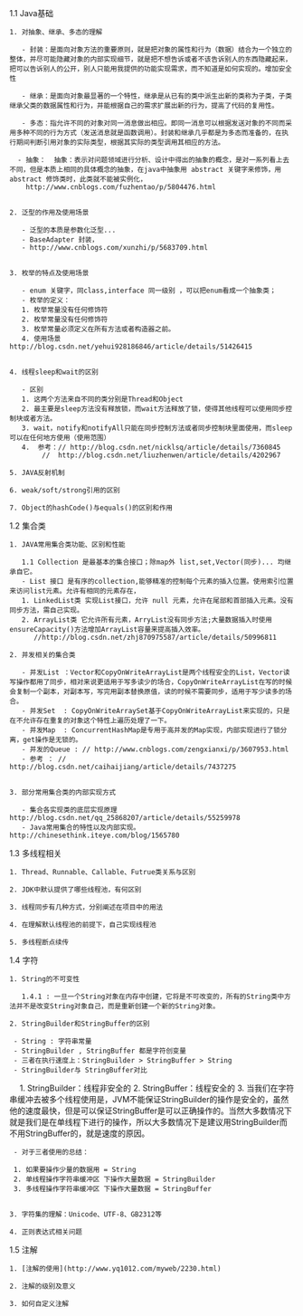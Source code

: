 1.1 Java基础

    1. 对抽象、继承、多态的理解
	
       - 封装：是面向对象方法的重要原则，就是把对象的属性和行为（数据）结合为一个独立的整体，并尽可能隐藏对象的内部实现细节，就是把不想告诉或者不该告诉别人的东西隐藏起来，把可以告诉别人的公开，别人只能用我提供的功能实现需求，而不知道是如何实现的。增加安全性

       - 继承：是面向对象最显著的一个特性，继承是从已有的类中派生出新的类称为子类，子类继承父类的数据属性和行为，并能根据自己的需求扩展出新的行为，提高了代码的复用性。

       - 多态：指允许不同的对象对同一消息做出相应。即同一消息可以根据发送对象的不同而采用多种不同的行为方式（发送消息就是函数调用）。封装和继承几乎都是为多态而准备的，在执行期间判断引用对象的实际类型，根据其实际的类型调用其相应的方法。
 
      - 抽象：  抽象：表示对问题领域进行分析、设计中得出的抽象的概念，是对一系列看上去不同，但是本质上相同的具体概念的抽象，在java中抽象用 abstract 关键字来修饰，用 abstract 修饰类时，此类就不能被实例化，
	    http://www.cnblogs.com/fuzhentao/p/5804476.html
		
	
	2. 泛型的作用及使用场景
	 
	   - 泛型的本质是参数化泛型...
	   - BaseAdapter 封装，
	   - http://www.cnblogs.com/xunzhi/p/5683709.html
	   

	3. 枚举的特点及使用场景
       
	   - enum 关键字，同class,interface 同一级别 ，可以把enum看成一个抽象类；
	   - 枚举的定义：
	   1. 枚举常量没有任何修饰符
	   2. 枚举常量没有任何修饰符
	   3. 枚举常量必须定义在所有方法或者构造器之前。
       4. 使用场景 http://blog.csdn.net/yehui928186846/article/details/51426415		 


	4. 线程sleep和wait的区别
	
	   - 区别
	   1. 这两个方法来自不同的类分别是Thread和Object
       2. 最主要是sleep方法没有释放锁，而wait方法释放了锁，使得其他线程可以使用同步控制块或者方法。
       3. wait，notify和notifyAll只能在同步控制方法或者同步控制块里面使用，而sleep可以在任何地方使用（使用范围）
       4.  参考：// http://blog.csdn.net/nicklsq/article/details/7360845 
            //	http://blog.csdn.net/liuzhenwen/article/details/4202967

	5. JAVA反射机制

	6. weak/soft/strong引用的区别

	7. Object的hashCode()与equals()的区别和作用



1.2 集合类   

	1. JAVA常用集合类功能、区别和性能  
	
	   1.1 Collection 是最基本的集合接口；除map外 list,set,Vector(同步)... 均继承自它。
	   - List 接口 是有序的collection,能够精准的控制每个元素的插入位置。使用索引位置来访问list元素。允许有相同的元素存在，
	   1. LinkedList类 实现List接口，允许 null 元素，允许在尾部和首部插入元素。没有同步方法，需自己实现。
	   2. ArrayList类 它允许所有元素，ArryList没有同步方法;大量数据插入时使用ensureCapacity()方法增加ArrayList容量来提高插入效率。
          //http://blog.csdn.net/zhj870975587/article/details/50996811
		  
	2. 并发相关的集合类  
	
	   - 并发List ：Vector和CopyOnWriteArrayList是两个线程安全的List，Vector读写操作都用了同步，相对来说更适用于写多读少的场合，CopyOnWriteArrayList在写的时候会复制一个副本，对副本写，写完用副本替换原值，读的时候不需要同步，适用于写少读多的场合。
       - 并发Set  : CopyOnWriteArraySet基于CopyOnWriteArrayList来实现的，只是在不允许存在重复的对象这个特性上遍历处理了一下。
	   - 并发Map  : ConcurrentHashMap是专用于高并发的Map实现，内部实现进行了锁分离，get操作是无锁的。
	   - 并发的Queue : // http://www.cnblogs.com/zengxianxi/p/3607953.html 
	   - 参考 ： // http://blog.csdn.net/caihaijiang/article/details/7437275
	   
	    
	3. 部分常用集合类的内部实现方式
	
	   - 集合各实现类的底层实现原理  http://blog.csdn.net/qq_25868207/article/details/55259978
	   - Java常用集合的特性以及内部实现。 http://chinesethink.iteye.com/blog/1565780




1.3 多线程相关


	1. Thread、Runnable、Callable、Futrue类关系与区别

	2. JDK中默认提供了哪些线程池，有何区别

	3. 线程同步有几种方式，分别阐述在项目中的用法

	4. 在理解默认线程池的前提下，自己实现线程池

	5. 多线程断点续传



1.4 字符


	1. String的不可变性
	
	   1.4.1 : 一旦一个String对象在内存中创建，它将是不可改变的，所有的String类中方法并不是改变String对象自己，而是重新创建一个新的String对象。

	2. StringBuilder和StringBuffer的区别
	
     - String : 字符串常量
	 - StringBuilder , StringBuffer 都是字符创变量
	 - 三者在执行速度上：StringBuilder > StringBuffer > String
	 - StringBuilder与 StringBuffer对比
	 
　   1. StringBuilder：线程非安全的
     2. StringBuffer：线程安全的
     3. 当我们在字符串缓冲去被多个线程使用是，JVM不能保证StringBuilder的操作是安全的，虽然他的速度最快，但是可以保证StringBuffer是可以正确操作的。当然大多数情况下就是我们是在单线程下进行的操作，所以大多数情况下是建议用StringBuilder而不用StringBuffer的，就是速度的原因。

     - 对于三者使用的总结： 
	 
	 1. 如果要操作少量的数据用 = String
     2. 单线程操作字符串缓冲区 下操作大量数据 = StringBuilder
     3. 多线程操作字符串缓冲区 下操作大量数据 = StringBuffer
	 

	3. 字符集的理解：Unicode、UTF-8、GB2312等 

	4. 正则表达式相关问题




1.5 注解


	1. [注解的使用](http://www.yq1012.com/myweb/2230.html) 

	2. 注解的级别及意义  

	3. 如何自定义注解


